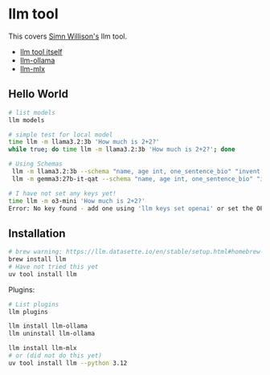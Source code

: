 # llm tool

This covers [Simn Willison's](https://simonwillison.net/) llm tool.

- [llm tool itself](https://llm.datasette.io/en/stable/)
- [llm-ollama](https://github.com/taketwo/llm-ollama)
- [llm-mlx](https://github.com/simonw/llm-mlx)

## Hello World

```bash
# list models
llm models

# simple test for local model
time llm -m llama3.2:3b 'How much is 2+2?'
while true; do time llm -m llama3.2:3b 'How much is 2+2?'; done

# Using Schemas
 llm -m llama3.2:3b --schema "name, age int, one_sentence_bio" "invent a cool dog"| jq
 llm -m gemma3:27b-it-qat --schema "name, age int, one_sentence_bio" "invent a cool dog"| jq

# I have not set any keys yet!
time llm -m o3-mini 'How much is 2+2?'
Error: No key found - add one using 'llm keys set openai' or set the OPENAI_API_KEY environment variable
```

## Installation

```bash
# brew warning: https://llm.datasette.io/en/stable/setup.html#homebrew-warning
brew install llm
# Have not tried this yet
uv tool install llm
```

Plugins:

```bash
# List plugins
llm plugins

llm install llm-ollama
llm uninstall llm-ollama

llm install llm-mlx
# or (did not do this yet)
uv tool install llm --python 3.12
```


